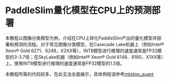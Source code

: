 # PaddleSlim量化模型在CPU上的预测部署

本教程以图像分类模型为例，介绍在CPU上转化PaddleSlim产出的量化模型并部署和预测的流程。对于常见图像分类模型，在Casecade Lake机器上（例如Intel® Xeon® Gold 6271、6248，X2XX等），INT8模型进行推理的速度通常是FP32模型的3-3.7倍；在SkyLake机器（例如Intel® Xeon® Gold 6148、8180，X1XX等）上，使用INT8模型进行推理的速度通常是FP32模型的1.5倍。

本教程所需的代码较多，在此无法全面展示，具体例程请参考[mkldnn_quant](https://github.com/PaddlePaddle/PaddleSlim/tree/develop/demo/mkldnn_quant)
